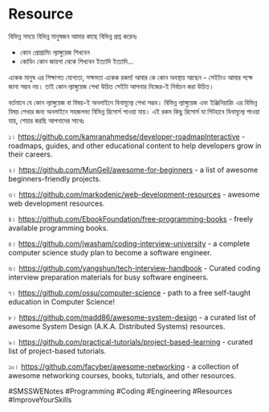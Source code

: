 # Resource

বিভিন্ন সময়ে বিভিন্ন মানুষজন আমার কাছে বিভিন্ন প্রশ্ন করেনঃ 
- কোন প্রোগ্রামিং ল্যাঙ্গুয়েজ শিখবেন
- কোডিং কোন জায়গা থেকে শিখবেন
ইত্যাদি ইত্যাদি...

একেক মানুষ এর শিক্ষাগত যোগ্যতা, সক্ষমতা একেক রকম! আবার কে কোন অবস্থায় আছেন - সেইটাও আমার পক্ষে জানা সম্ভব নয়। তাই কোন ল্যাঙ্গুয়েজ শেখা উচিত সেইটা আপনার নিজের-ই নির্বাচন করা উচিত। 

বর্তমানে যে কোন ল্যাঙ্গুয়েজ বা বিষয়-ই অনলাইনে বিনামূল্যে শেখা সম্ভব। বিভিন্ন ল্যাঙ্গুয়েজ এবং ইঞ্জিনিয়ারিং এর বিভিন্ন বিষয় শেখার জন্য অনলাইনে সহজলভ্য বিভিন্ন রিসোর্স পাওয়া যায়। এই রকম কিছু রিসোর্স যা গিটহাবে বিনামূল্যে পাওয়া যায়, শেয়ার করছি আপনাদের সাথেঃ 

১। https://github.com/kamranahmedse/developer-roadmapInteractive - roadmaps, guides, and other educational content to help developers grow in their careers.

২। https://github.com/MunGell/awesome-for-beginners - a list of awesome beginners-friendly projects.

৩। https://github.com/markodenic/web-development-resources - awesome web development resources.

৪। https://github.com/EbookFoundation/free-programming-books - freely available programming books.

৫। https://github.com/jwasham/coding-interview-university - a complete computer science study plan to become a software engineer.

৬। https://github.com/yangshun/tech-interview-handbook - Curated coding interview preparation materials for busy software engineers.

৭। https://github.com/ossu/computer-science - path to a free self-taught education in Computer Science!

৮। https://github.com/madd86/awesome-system-design - a curated list of awesome System Design (A.K.A. Distributed Systems) resources.

৯। https://github.com/practical-tutorials/project-based-learning - curated list of project-based tutorials.

১০। https://github.com/facyber/awesome-networking - a collection of awesome networking courses, books, tutorials, and other resources.

#SMSSWENotes #Programming #Coding #Engineering #Resources #ImproveYourSkills
